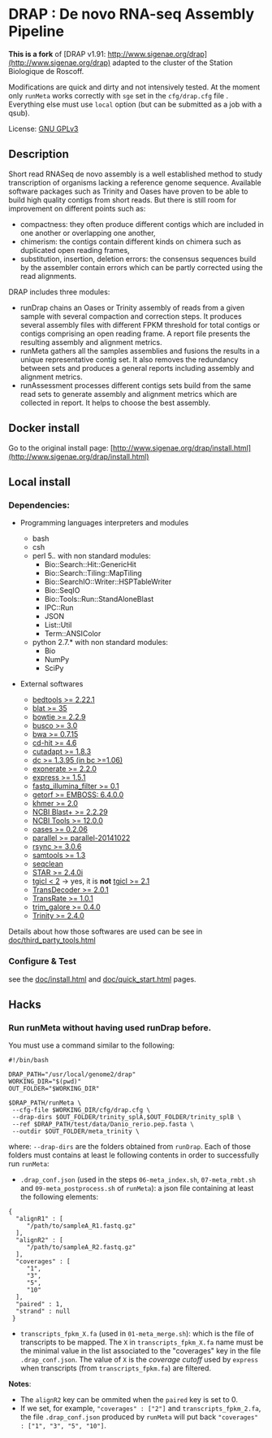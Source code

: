 # DRAP : De novo RNA-seq Assembly Pipeline

**This is a fork** of [DRAP v1.91: http://www.sigenae.org/drap](http://www.sigenae.org/drap) adapted to the cluster of the Station Biologique de Roscoff.

Modifications are quick and dirty and not intensively tested.
At the moment only `runMeta` works correctly with `sge` set in the `cfg/drap.cfg` file . Everything else must use `local` option (but can be submitted as a job with a qsub).

License: [GNU GPLv3](http://www.gnu.org/licenses/gpl-3.0.en.html)

## Description

Short read RNASeq de novo assembly is a well established method to study transcription of organisms lacking a reference genome sequence. Available software packages such as Trinity and Oases have proven to be able to build high quality contigs from short reads. But there is still room for improvement on different points such as:

- compactness: they often produce different contigs which are included in one another or overlapping one another,
- chimerism: the contigs contain different kinds on chimera such as duplicated open reading frames,
- substitution, insertion, deletion errors: the consensus sequences build by the assembler contain errors which can be partly corrected using the read alignments.


DRAP includes three modules:

- runDrap chains an Oases or Trinity assembly of reads from a given sample with several compaction and correction steps. It produces several assembly files with different FPKM threshold for total contigs or contigs comprising an open reading frame. A report file presents the resulting assembly and alignment metrics.
- runMeta gathers all the samples assemblies and fusions the results in a unique representative contig set. It also removes the redundancy between sets and produces a general reports including assembly and alignment metrics.
- runAssessment processes different contigs sets build from the same read sets to generate assembly and alignment metrics which are collected in report. It helps to choose the best assembly.

## Docker install

Go to the original install page: [http://www.sigenae.org/drap/install.html](http://www.sigenae.org/drap/install.html)

## Local install

### Dependencies:

- Programming languages interpreters and modules
    - bash
    - csh
    - perl 5.*.* with non standard modules:
        - Bio::Search::Hit::GenericHit
        - Bio::Search::Tiling::MapTiling
        - Bio::SearchIO::Writer::HSPTableWriter
        - Bio::SeqIO
        - Bio::Tools::Run::StandAloneBlast
        - IPC::Run
        - JSON
        - List::Util
        - Term::ANSIColor
    - python 2.7.* with non standard modules:
        - Bio
        - NumPy
        - SciPy

- External softwares
    - [bedtools >= 2.22.1](http://bedtools.readthedocs.org/en/latest/content/installation.html)
    - [blat >= 35](https://genome.ucsc.edu/FAQ/FAQblat.html#blat3)
    - [bowtie >= 2.2.9](https://sourceforge.net/projects/bowtie-bio/files/bowtie2/2.2.9/)
    - [busco >= 3.0](http://busco.ezlab.org/)
    - [bwa >= 0.7.15](http://sourceforge.net/projects/bio-bwa/files/)
    - [cd-hit >= 4.6](https://github.com/weizhongli/cdhit)
    - [cutadapt >= 1.8.3](https://github.com/marcelm/cutadapt)
    - [dc >= 1.3.95 (in bc >=1.06)](https://www.gnu.org/software/bc/)
    - [exonerate >= 2.2.0](http://www.ebi.ac.uk/about/vertebrate-genomics/software/exonerate)
    - [express >= 1.5.1](https://github.com/adarob/eXpress)
    - [fastq_illumina_filter >= 0.1](http://cancan.cshl.edu/labmembers/gordon/fastq_illumina_filter/#download)
    - [getorf >= EMBOSS: 6.4.0.0](http://emboss.sourceforge.net/download)
    - [khmer >= 2.0](https://github.com/dib-lab/khmer)
    - [NCBI Blast+ >= 2.2.29](ftp://ftp.ncbi.nih.gov/blast/executables/blast+/2.2.29/)
    - [NCBI Tools >= 12.0.0](ftp://ftp.ncbi.nih.gov/toolbox/ncbi_tools++/CURRENT/)
    - [oases >= 0.2.06](https://github.com/dzerbino/oases/tree/master)
    - [parallel >= parallel-20141022](http://ftp.gnu.org/gnu/parallel)
    - [rsync >= 3.0.6](http://www.htslib.org/download/)
    - [samtools >= 1.3](ftp://occams.dfci.harvard.edu/pub/bio/tgi/software/seqclean)
    - [seqclean](ftp://occams.dfci.harvard.edu/pub/bio/tgi/software/seqclean/)
    - [STAR >= 2.4.0i](https://github.com/alexdobin/STAR/releases)
    - [tgicl < 2](ftp://occams.dfci.harvard.edu/pub/bio/tgi/software/tgicl/) -> yes, it is **not** [tgicl >= 2.1](https://sourceforge.net/projects/tgicl)
    - [TransDecoder >= 2.0.1](http://transdecoder.github.io/)
    - [TransRate >= 1.0.1](http://hibberdlab.com/transrate/installation.html)
    - [trim_galore >= 0.4.0](http://www.bioinformatics.babraham.ac.uk/projects/trim_galore/)
    - [Trinity >= 2.4.0](https://github.com/trinityrnaseq/trinityrnaseq/releases)


Details about how those softwares are used can be see in [doc/third_party_tools.html](./doc/third_party_tools.html)

### Configure & Test

see the [doc/install.html](./doc/install.html) and [doc/quick_start.html](./doc/quick_start.html) pages.

## Hacks

### Run runMeta without having used runDrap before.

You must use a command similar to the following:

```
#!/bin/bash

DRAP_PATH="/usr/local/genome2/drap"
WORKING_DIR="$(pwd)"
OUT_FOLDER="$WORKING_DIR"

$DRAP_PATH/runMeta \
 --cfg-file $WORKING_DIR/cfg/drap.cfg \
 --drap-dirs $OUT_FOLDER/trinity_splA,$OUT_FOLDER/trinity_splB \
 --ref $DRAP_PATH/test/data/Danio_rerio.pep.fasta \
 --outdir $OUT_FOLDER/meta_trinity \
```

where:
`--drap-dirs` are the folders obtained from `runDrap`.
Each of those folders must contains at least le following contents in order to successfully run `runMeta`:

 - `.drap_conf.json` (used in the steps `06-meta_index.sh`, `07-meta_rmbt.sh` and `09-meta_postprocess.sh` of `runMeta`): a json file containing at least the following elements:
 ```
 {
   "alignR1" : [
      "/path/to/sampleA_R1.fastq.gz"
   ],
   "alignR2" : [
      "/path/to/sampleA_R2.fastq.gz"
   ],
   "coverages" : [
      "1",
      "3",
      "5",
      "10"
   ],
   "paired" : 1,
   "strand" : null
  }
```

 - `transcripts_fpkm_X.fa` (used in `01-meta_merge.sh`): which is the file of transcripts to be mapped.
 The `X` in `transcripts_fpkm_X.fa` name must be the minimal value in the list associated to the "coverages" key in the file `.drap_conf.json`. The value of `X` is the *coverage cutoff* used by `express` when transcripts (from `transcripts_fpkm.fa`) are filtered.

**Notes**:

 - The `alignR2` key  can be ommited when the `paired` key is set to 0.
 - If we set, for example, `"coverages" : ["2"]` and `transcripts_fpkm_2.fa`, the file `.drap_conf.json` produced by `runMeta` will put back `"coverages" : ["1", "3", "5", "10"]`.
